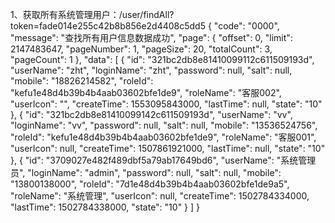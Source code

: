 1、获取所有系统管理用户：/user/findAll?token=fade014e255c42b8b856e2d4408c5dd5
{
    "code": "0000",
    "message": "查找所有用户信息数据成功",
    "page": {
        "offset": 0,
        "limit": 2147483647,
        "pageNumber": 1,
        "pageSize": 20,
        "totalCount": 3,
        "pageCount": 1
    },
    "data": [
        {
            "id": "321bc2db8e81410099112c611509193d",
            "userName": "zht",
            "loginName": "zht",
            "password": null,
            "salt": null,
            "mobile": "18826214582",
            "roleId": "kefu1e48d4b39b4b4aab03602bfe1de9",
            "roleName": "客服002",
            "userIcon": "",
            "createTime": 1553095843000,
            "lastTime": null,
            "state": "10"
        },
        {
            "id": "321bc2db8e81410099142c611509193d",
            "userName": "vv",
            "loginName": "vv",
            "password": null,
            "salt": null,
            "mobile": "13536524756",
            "roleId": "kefu1e48d4b39b4b4aab03602bfe1de9",
            "roleName": "客服001",
            "userIcon": null,
            "createTime": 1507861921000,
            "lastTime": null,
            "state": "10"
        },
        {
            "id": "3709027e482f489dbf5a79ab17649bd6",
            "userName": "系统管理员",
            "loginName": "admin",
            "password": null,
            "salt": null,
            "mobile": "13800138000",
            "roleId": "7d1e48d4b39b4b4aab03602bfe1de9a5",
            "roleName": "系统管理",
            "userIcon": null,
            "createTime": 1502784334000,
            "lastTime": 1502784338000,
            "state": "10"
        }
    ]
}
